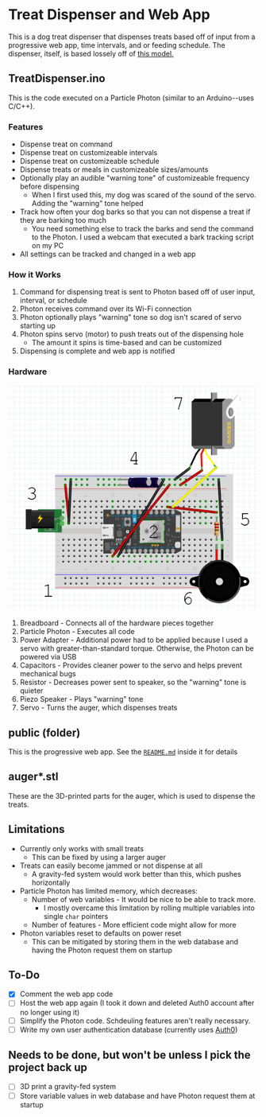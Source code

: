 # Treat Dispenser and Web App

This is a dog treat dispenser that dispenses treats based off of input from a progressive web app, time intervals, and or feeding schedule. The dispenser, itself, is based lossely off of [this model.](https://www.thingiverse.com/thing:27854)

## TreatDispenser.ino

This is the code executed on a Particle Photon (similar to an Arduino--uses C/C++).

### Features

* Dispense treat on command
* Dispense treat on customizeable intervals
* Dispense treat on customizeable schedule
* Dispense treats or meals in customizeable sizes/amounts
* Optionally play an audible "warning tone" of customizeable frequency before dispensing
  * When I first used this, my dog was scared of the sound of the servo. Adding the "warning" tone helped
* Track how often your dog barks so that you can not dispense a treat if they are barking too much
  * You need something else to track the barks and send the command to the Photon. I used a webcam that executed a bark tracking script on my PC
* All settings can be tracked and changed in a web app

### How it Works

1. Command for dispensing treat is sent to Photon based off of user input, interval, or schedule
2. Photon receives command over its Wi-Fi connection
3. Photon optionally plays "warning" tone so dog isn't scared of servo starting up
4. Photon spins servo (motor) to push treats out of the dispensing hole
    * The amount it spins is time-based and can be customized
5. Dispensing is complete and web app is notified

### Hardware

![Particle Photon Treat Dispenser](https://raw.githubusercontent.com/mdrichardson/treat-dispenser/master/treat-dispenser-photon.png)

1. Breadboard - Connects all of the hardware pieces together
2. Particle Photon - Executes all code
3. Power Adapter - Additional power had to be applied because I used a servo with greater-than-standard torque. Otherwise, the Photon can be powered via USB
4. Capacitors - Provides cleaner power to the servo and helps prevent mechanical bugs
5. Resistor - Decreases power sent to speaker, so the "warning" tone is quieter
6. Piezo Speaker - Plays "warning" tone
7. Servo - Turns the auger, which dispenses treats

## public (folder)

This is the progressive web app. See the [`README.md`](https://github.com/mdrichardson/treat-dispenser/blob/master/public/README.md) inside it for details

## auger*.stl

These are the 3D-printed parts for the auger, which is used to dispense the treats.

## Limitations

* Currently only works with small treats
  * This can be fixed by using a larger auger
* Treats can easily become jammed or not dispense at all
  * A gravity-fed system would work better than this, which pushes horizontally
* Particle Photon has limited memory, which decreases:
  * Number of web variables - It would be nice to be able to track more.
    * I mostly overcame this limitation by rolling multiple variables into single `char` pointers
  * Number of features - More efficient code might allow for more
* Photon variables reset to defaults on power reset
  * This can be mitigated by storing them in the web database and having the Photon request them on startup

## To-Do

- [X] Comment the web app code
- [ ] Host the web app again (I took it down and deleted Auth0 account after no longer using it)
- [ ] Simplify the Photon code. Schdeuling features aren't really necessary.
- [ ] Write my own user authentication database (currently uses [Auth0](http://www.auth0.com))

## Needs to be done, but won't be unless I pick the project back up

- [ ] 3D print a gravity-fed system
- [ ] Store variable values in web database and have Photon request them at startup